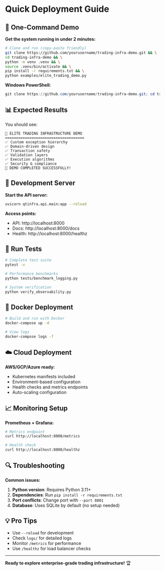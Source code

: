 # Quick Deployment Guide

## 🚀 One-Command Demo

**Get the system running in under 2 minutes:**

```bash
# Clone and run (copy-paste friendly)
git clone https://github.com/yourusername/trading-infra-demo.git && \
cd trading-infra-demo && \
python -m venv .venv && \
source .venv/bin/activate && \
pip install -r requirements.txt && \
python examples/elite_trading_demo.py
```

**Windows PowerShell:**
```powershell
git clone https://github.com/yourusername/trading-infra-demo.git; cd trading-infra-demo; python -m venv .venv; .venv\Scripts\activate; pip install -r requirements.txt; python examples/elite_trading_demo.py
```

## 📊 Expected Results

You should see:
```
🚀 ELITE TRADING INFRASTRUCTURE DEMO
====================================
✅ Custom exception hierarchy
✅ Domain-driven design
✅ Transaction safety
✅ Validation layers
✅ Execution algorithms
✅ Security & compliance
🎉 DEMO COMPLETED SUCCESSFULLY!
```

## 🔧 Development Server

**Start the API server:**
```bash
uvicorn qtinfra.api.main:app --reload
```

**Access points:**
- API: http://localhost:8000
- Docs: http://localhost:8000/docs
- Health: http://localhost:8000/healthz

## 🧪 Run Tests

```bash
# Complete test suite
pytest -v

# Performance benchmarks  
python tests/benchmark_logging.py

# System verification
python verify_observability.py
```

## 🐳 Docker Deployment

```bash
# Build and run with Docker
docker-compose up -d

# View logs
docker-compose logs -f
```

## ☁️ Cloud Deployment

**AWS/GCP/Azure ready:**
- Kubernetes manifests included
- Environment-based configuration
- Health checks and metrics endpoints
- Auto-scaling configuration

## 📈 Monitoring Setup

**Prometheus + Grafana:**
```bash
# Metrics endpoint
curl http://localhost:8000/metrics

# Health check
curl http://localhost:8000/healthz
```

## 🔍 Troubleshooting

**Common issues:**

1. **Python version**: Requires Python 3.11+
2. **Dependencies**: Run `pip install -r requirements.txt`  
3. **Port conflicts**: Change port with `--port 8001`
4. **Database**: Uses SQLite by default (no setup needed)

## 💡 Pro Tips

- Use `--reload` for development
- Check `logs/` for detailed logs
- Monitor `/metrics` for performance
- Use `/healthz` for load balancer checks

---

**Ready to explore enterprise-grade trading infrastructure!** 🏆